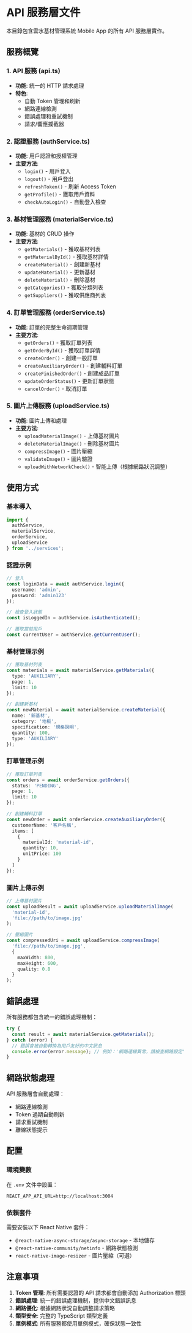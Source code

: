 # API 服務層文件

本目錄包含雲水基材管理系統 Mobile App 的所有 API 服務層實作。

## 服務概覽

### 1. API 服務 (api.ts)
- **功能**: 統一的 HTTP 請求處理
- **特色**: 
  - 自動 Token 管理和刷新
  - 網路連線檢測
  - 錯誤處理和重試機制
  - 請求/響應攔截器

### 2. 認證服務 (authService.ts)
- **功能**: 用戶認證和授權管理
- **主要方法**:
  - `login()` - 用戶登入
  - `logout()` - 用戶登出
  - `refreshToken()` - 刷新 Access Token
  - `getProfile()` - 獲取用戶資料
  - `checkAutoLogin()` - 自動登入檢查

### 3. 基材管理服務 (materialService.ts)
- **功能**: 基材的 CRUD 操作
- **主要方法**:
  - `getMaterials()` - 獲取基材列表
  - `getMaterialById()` - 獲取基材詳情
  - `createMaterial()` - 創建新基材
  - `updateMaterial()` - 更新基材
  - `deleteMaterial()` - 刪除基材
  - `getCategories()` - 獲取分類列表
  - `getSuppliers()` - 獲取供應商列表

### 4. 訂單管理服務 (orderService.ts)
- **功能**: 訂單的完整生命週期管理
- **主要方法**:
  - `getOrders()` - 獲取訂單列表
  - `getOrderById()` - 獲取訂單詳情
  - `createOrder()` - 創建一般訂單
  - `createAuxiliaryOrder()` - 創建輔料訂單
  - `createFinishedOrder()` - 創建成品訂單
  - `updateOrderStatus()` - 更新訂單狀態
  - `cancelOrder()` - 取消訂單

### 5. 圖片上傳服務 (uploadService.ts)
- **功能**: 圖片上傳和處理
- **主要方法**:
  - `uploadMaterialImage()` - 上傳基材圖片
  - `deleteMaterialImage()` - 刪除基材圖片
  - `compressImage()` - 圖片壓縮
  - `validateImage()` - 圖片驗證
  - `uploadWithNetworkCheck()` - 智能上傳（根據網路狀況調整）

## 使用方式

### 基本導入
```typescript
import { 
  authService, 
  materialService, 
  orderService, 
  uploadService 
} from '../services';
```

### 認證示例
```typescript
// 登入
const loginData = await authService.login({
  username: 'admin',
  password: 'admin123'
});

// 檢查登入狀態
const isLoggedIn = authService.isAuthenticated();

// 獲取當前用戶
const currentUser = authService.getCurrentUser();
```

### 基材管理示例
```typescript
// 獲取基材列表
const materials = await materialService.getMaterials({
  type: 'AUXILIARY',
  page: 1,
  limit: 10
});

// 創建新基材
const newMaterial = await materialService.createMaterial({
  name: '新基材',
  category: '地板',
  specification: '規格說明',
  quantity: 100,
  type: 'AUXILIARY'
});
```

### 訂單管理示例
```typescript
// 獲取訂單列表
const orders = await orderService.getOrders({
  status: 'PENDING',
  page: 1,
  limit: 10
});

// 創建輔料訂單
const newOrder = await orderService.createAuxiliaryOrder({
  customerName: '客戶名稱',
  items: [
    {
      materialId: 'material-id',
      quantity: 10,
      unitPrice: 100
    }
  ]
});
```

### 圖片上傳示例
```typescript
// 上傳基材圖片
const uploadResult = await uploadService.uploadMaterialImage(
  'material-id',
  'file://path/to/image.jpg'
);

// 壓縮圖片
const compressedUri = await uploadService.compressImage(
  'file://path/to/image.jpg',
  {
    maxWidth: 800,
    maxHeight: 600,
    quality: 0.8
  }
);
```

## 錯誤處理

所有服務都包含統一的錯誤處理機制：

```typescript
try {
  const result = await materialService.getMaterials();
} catch (error) {
  // 錯誤會被自動轉換為用戶友好的中文訊息
  console.error(error.message); // 例如：'網路連線異常，請檢查網路設定'
}
```

## 網路狀態處理

API 服務層會自動處理：
- 網路連線檢測
- Token 過期自動刷新
- 請求重試機制
- 離線狀態提示

## 配置

### 環境變數
在 `.env` 文件中設置：
```
REACT_APP_API_URL=http://localhost:3004
```

### 依賴套件
需要安裝以下 React Native 套件：
- `@react-native-async-storage/async-storage` - 本地儲存
- `@react-native-community/netinfo` - 網路狀態檢測
- `react-native-image-resizer` - 圖片壓縮（可選）

## 注意事項

1. **Token 管理**: 所有需要認證的 API 請求都會自動添加 Authorization 標頭
2. **錯誤處理**: 統一的錯誤處理機制，提供中文錯誤訊息
3. **網路優化**: 根據網路狀況自動調整請求策略
4. **類型安全**: 完整的 TypeScript 類型定義
5. **單例模式**: 所有服務都使用單例模式，確保狀態一致性